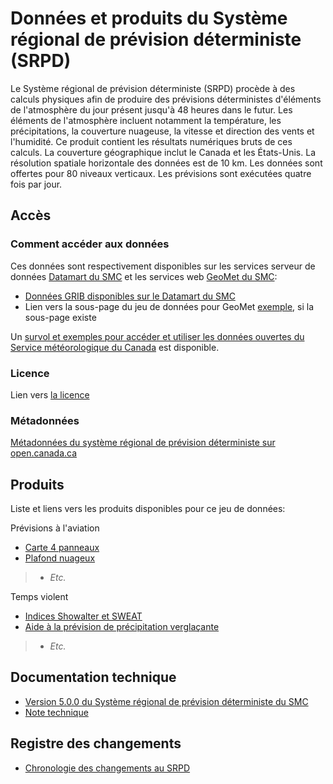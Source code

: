 # Données et produits du Système régional de prévision déterministe (SRPD)

Le Système régional de prévision déterministe (SRPD) procède à des calculs physiques afin de produire des prévisions déterministes d'éléments de l'atmosphère du jour présent jusqu'à 48 heures dans le futur. Les éléments de l'atmosphère incluent notamment la température, les précipitations, la couverture nuageuse, la vitesse et direction des vents et l'humidité. Ce produit contient les résultats numériques bruts de ces calculs. La couverture géographique inclut le Canada et les États-Unis. La résolution spatiale horizontale des données est de 10 km. Les données sont offertes pour 80 niveaux verticaux. Les prévisions sont exécutées quatre fois par jour.

## Accès

### Comment accéder aux données

Ces données sont respectivement disponibles sur les services serveur de données [Datamart du SMC](../msc-datamart/readme_fr.md) et les services web [GeoMet du SMC](../msc-geomet/readme_fr.md): 

* [Données GRIB disponibles sur le Datamart du SMC](./readme_rdps-datamart_fr.md) 
* Lien vers la sous-page du jeu de données pour GeoMet [exemple](../msc-geomet/giops_fr.md), si la sous-page existe

Un [survol et exemples pour accéder et utiliser les données ouvertes du Service météorologique du Canada](../../how-to/readme_fr.md) est disponible.

### Licence

Lien vers [la licence](../../licence/readme_fr.md)

### Métadonnées

[Métadonnées du système régional de prévision déterministe sur open.canada.ca](http://donnees-data.intranet.ec.gc.ca/geonetwork/metadata/fre/a9f2828c-0d78-5eb6-a4c7-1fc1219f1e3d)

## Produits

Liste et liens vers les produits disponibles pour ce jeu de données:

Prévisions à l'aviation
* [Carte 4 panneaux](http://collaboration.cmc.ec.gc.ca/cmc/cmoi/product_guide/product-pages/difax_reg_prog_aviation-package_avn_f.html)
* [Plafond nuageux](http://collaboration.cmc.ec.gc.ca/cmc/cmoi/product_guide/product-pages/difax_reg_prog_4-panel-ceilings_avn_f.html)
>  - *Etc.*

Temps violent
* [Indices Showalter et SWEAT](http://collaboration.cmc.ec.gc.ca/cmc/cmoi/product_guide/product-pages/difax_reg_prog_showalter-sweat-indices_ssw_f.html)
* [Aide à la prévision de précipitation verglaçante](http://collaboration.cmc.ec.gc.ca/cmc/cmoi/product_guide/product-pages/difax_reg_prog_low-level-thickness-msl-precip_wsw_f.html)
>  - *Etc.*

## Documentation technique

* [Version 5.0.0 du Système régional de prévision déterministe du SMC](http://collaboration.cmc.ec.gc.ca/cmc/cmoi/product_guide/docs/tech_specifications/tech_specifications_RDPS_f.pdf)
* [Note technique](http://collaboration.cmc.ec.gc.ca/cmc/cmoi/product_guide/docs/lib/technote_rdps-500_20160907_f.pdf)

## Registre des changements

* [Chronologie des changements au SRPD](http://collaboration.cmc.ec.gc.ca/cmc/cmoi/product_guide/submenus/rdps_f.html#chronologychanges)

